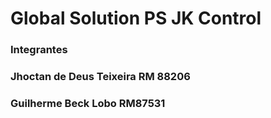 # Global Solution PS JK Control

### Integrantes 

### Jhoctan de Deus Teixeira RM 88206

### Guilherme Beck Lobo RM87531
